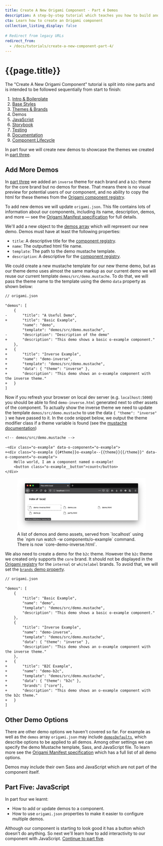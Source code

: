 ```yaml
---
title: Create A New Origami Component - Part 4 Demos
description: A step-by-step tutorial which teaches you how to build and deploy a new Origami component.
cta: Learn how to create an Origami component
collection_listing_display: false

# Redirect from legacy URLs
redirect_from:
  - /docs/tutorials/create-a-new-component-part-4/
---
```


# {{page.title}}

The "Create A New Origami Component" tutorial is split into nine parts and is intended to be followed sequentially from start to finish:
1. [Intro & Boilerplate](/documentation/tutorials/create-a-new-component-part-1/)
2. [Base Styles](/documentation/tutorials/create-a-new-component-part-2/)
3. [Themes & Brands](/documentation/tutorials/create-a-new-component-part-3/)
4. Demos
5. [JavaScript](/documentation/tutorials/create-a-new-component-part-5/)
6. [Storybook](/documentation/tutorials/create-a-new-component-part-6/)
7. [Testing](/documentation/tutorials/create-a-new-component-part-7/)
8. [Documentation](/documentation/tutorials/create-a-new-component-part-8/)
9. [Component Lifecycle](/documentation/tutorials/create-a-new-component-part-9/)

In part four we will create new demos to showcase the themes we created in [part three](/documentation/tutorials/create-a-new-component-part-3).

## Add More Demos

In [part three](/documentation/tutorials/create-a-new-component-part-3) we added an `inverse` theme for each brand and a `b2c` theme for the core brand but no demos for these. That means there is no visual preview for potential users of our component, and no ability to copy the html for these themes from the [Origami component registry](https://registry.origami.ft.com/components/).

To add new demos we will update `origami.json`. This file contains lots of information about our components, including its name, description, demos, and more — see the [Origami Manifest specification](/specification/v1/manifest/) for full details.

We'll add a new object to the [demos array](/specification/v1/manifest/#demos) which will represent our new demo. Demos must have at least the following properties:
- `title`: A descriptive title for the [component registry](https://registry.origami.ft.com/components).
- `name`: The outputted html file name.
- `template`: The path to the demo mustache template.
- `description`: A descriptive for the [component registry](https://registry.origami.ft.com/components).

We could create a new mustache template for our new theme demo, but as our theme demo uses almost the same markup as our current demo we will reuse our current template `demos/src/demo.mustache`. To do that, we will pass the theme name to the template using the demo `data` property as shown below:

<pre><code class="o-syntax-highlight--diff">// origami.json

"demos": [
	{
-		"title": "A Useful Demo",
+		"title": "Basic Example",
		"name": "demo",
		"template": "demos/src/demo.mustache",
-		"description": "Description of the demo"
+		"description": "This demo shows a basic o-example component."
	},
+	{
+		"title": "Inverse Example",
+		"name": "demo-inverse",
+		"template": "demos/src/demo.mustache",
+		"data": { "theme": "inverse" },
+		"description": "This demo shows an o-example component with the inverse theme."
+	}
]
</code></pre>

Now if you refresh your browser on local dev server (e.g. `localhost:5000`) you should be able to find `demo-inverse.html` generated next to other assets of the component. To actually show the inverse theme we need to update the template `demos/src/demo.mustache` to use the data `{ "theme": "inverse" }` we have passed to it. In the code snippet below, we output the theme modifier class if a theme variable is found (see the [mustache documentation](https://mustache.github.io/mustache.5.html))

<pre><code class="o-syntax-highlight--diff">&lt;!-- demos/src/demo.mustache -->

-&lt;div class="o-example" data-o-component="o-example">
+&lt;div class="o-example &#123;&#123;#theme}}o-example--&#123;&#123;theme}}&#123;&#123;/theme}}" data-o-component="o-example">
    Hello world, I am a component named o-example!
    &lt;button class="o-example__button">count&lt;/button>
&lt;/div>
</code></pre>

<figure>
	<img alt="" src="/assets/images/tutorial-new-component/hello-world-demo-11-demo.png" />
	<figcaption>
        A list of demos and demo assets, served from `localhost` using the `npm run watch -w components/o-example` command. There is now `core-demo-inverse.html`.
	</figcaption>
</figure>


We also need to create a demo for the `b2c` theme. However the `b2c` theme we created only supports the `core` brand. It should not be displayed in the [Origami registry](https://registry.origami.ft.com/components) for the `internal` or `whitelabel` brands. To avoid that, we will set the [`brands` demo property](/specification/v1/manifest/#demos).

<pre><code class="o-syntax-highlight--diff">// origami.json

"demos": [
	{
		"title": "Basic Example",
		"name": "demo",
		"template": "demos/src/demo.mustache",
		"description": "This demo shows a basic o-example component."
	},
	{
		"title": "Inverse Example",
		"name": "demo-inverse",
		"template": "demos/src/demo.mustache",
		"data": { "theme": "inverse" },
		"description": "This demo shows an o-example component with the inverse theme."
	},
+	{
+		"title": "B2C Example",
+		"name": "demo-b2c",
+		"template": "demos/src/demo.mustache",
+		"data": { "theme": "b2c" },
+		"brands": ["core"],
+		"description": "This demo shows an o-example component with the b2c theme."
+	}
]
</code></pre>

## Other Demo Options

There are other demo options we haven't covered so far. For example as well as the `demos` array `origami.json` may include [`demosDefaults`](/specification/v1/manifest/#demosdefaults), which describe options to be applied to all demos. Among other settings we can specify the demo Mustache template, Sass, and JavaScript file. To learn more see the [Origami Manifest specification](/specification/v1/manifest/) which has a full list of all demo options.

<aside>
Demos may include their own Sass and JavaScript which are not part of the component itself.
</aside>

## Part Five: JavaScript

In part four we learnt:

- How to add or update demos to a component.
- How to use `origami.json` properties to make it easier to configure multiple demos.

Although our component is starting to look good it has a button which doesn't do anything. So next we'll learn how to add interactivity to our component with JavaScript. [Continue to part five](/documentation/tutorials/create-a-new-component-part-5).
